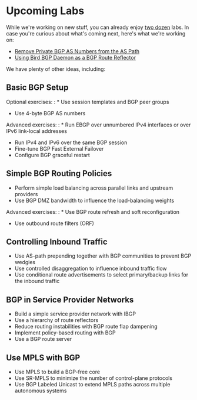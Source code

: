 # Upcoming Labs

While we're working on new stuff, you can already enjoy [two dozen](index.md) labs. In case you're curious about what's coming next, here's what we're working on:

* [Remove Private BGP AS Numbers from the AS Path](session/4-removeprivate.md)
* [Using Bird BGP Daemon as a BGP Route Reflector](challenge/01-bird-rr.md)

We have plenty of other ideas, including:

## Basic BGP Setup

Optional exercises:
: * Use session templates and BGP peer groups
  * Use 4-byte BGP AS numbers

Advanced exercises:
: * Run EBGP over unnumbered IPv4 interfaces or over IPv6 link-local addresses
  * Run IPv4 and IPv6 over the same BGP session
  * Fine-tune BGP Fast External Failover
  * Configure BGP graceful restart

## Simple BGP Routing Policies

* Perform simple load balancing across parallel links and upstream providers
* Use BGP DMZ bandwidth to influence the load-balancing weights

Advanced exercises:
: * Use BGP route refresh and soft reconfiguration
  * Use outbound route filters (ORF)

## Controlling Inbound Traffic

* Use AS-path prepending together with BGP communities to prevent BGP wedgies
* Use controlled disaggregation to influence inbound traffic flow
* Use conditional route advertisements to select primary/backup links for the inbound traffic

## BGP in Service Provider Networks

* Build a simple service provider network with IBGP
* Use a hierarchy of route reflectors
* Reduce routing instabilities with BGP route flap dampening
* Implement policy-based routing with BGP
* Use a BGP route server

## Use MPLS with BGP 

* Use MPLS to build a BGP-free core
* Use SR-MPLS to minimize the number of control-plane protocols
* Use BGP Labeled Unicast to extend MPLS paths across multiple autonomous systems

